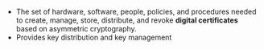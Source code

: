 - The set of hardware, software, people, policies, and procedures needed to create, manage, store, distribute, and revoke **digital certificates** based on asymmetric cryptography.
- Provides key distribution and key management